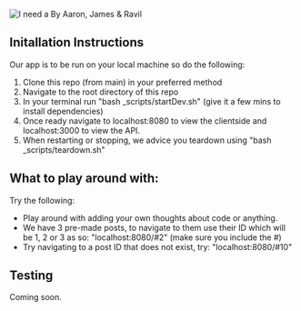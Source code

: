 ![I need a <br/>](https://i.imgur.com/Up0POfW.png)
By Aaron, James & Ravil

## Initallation Instructions
Our app is to be run on your local machine so do the following:
1. Clone this repo (from main) in your preferred method
2. Navigate to the root directory of this repo
3. In your terminal run "bash _scripts/startDev.sh" (give it a few mins to install dependencies)
4. Once ready navigate to localhost:8080 to view the clientside and localhost:3000 to view the API.
5. When restarting or stopping, we advice you teardown using "bash _scripts/teardown.sh"

## What to play around with:
Try the following:
- Play around with adding your own thoughts about code or anything.
- We have 3 pre-made posts, to navigate to them use their ID which will be 1, 2 or 3 as so: "localhost:8080/#2" (make sure you include the #)
- Try navigating to a post ID that does not exist, try: "localhost:8080/#10"

## Testing
Coming soon.
